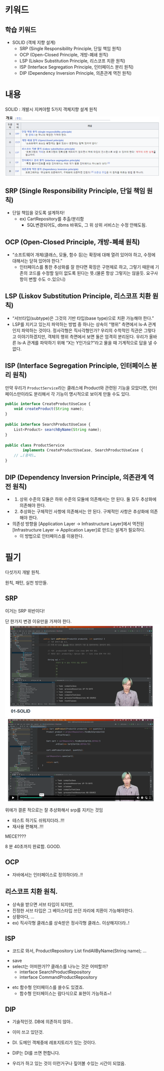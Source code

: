 # 키워드

## 학습 키워드

- SOLID (객체 지향 설계)
  - SRP (Single Responsibility Principle, 단일 책임 원칙)
  - OCP (Open-Closed Principle, 개방-폐쇄 원칙)
  - LSP (Liskov Substitution Principle, 리스코프 치환 원칙)
  - ISP (Interface Segregation Principle, 인터페이스 분리 원칙)
  - DIP (Dependency Inversion Principle, 의존관계 역전 원칙)

# 내용

SOLID : 개발시 지켜야할 5가지 객체지향 설계 원칙

![](2023-04-03-20-20-48.png)

## SRP (Single Responsibility Principle, 단일 책임 원칙)

- 단일 책임을 갖도록 설계하자!
  - ex) CartRepository를 추출/분리함
    - SQL변경되어도, dbms 바꿔도, 그 위 상위 서비스는 수정 안해도됨.

## OCP (Open-Closed Principle, 개방-폐쇄 원칙)

- “소프트웨어 개체(클래스, 모듈, 함수 등)는 확장에 대해 열려 있어야 하고, 수정에 대해서는 닫혀 있어야 한다.”
  - 인터페이스를 통한 추상화를 잘 한다면 확장은 구현체로 하고, 그렇기 때문에 기존의 코드를 수정할 일이 없도록 된다는 뜻.(물론 항상 그렇지는 않을듯. 요구사항이 변할 수도 ㅇ.있으니)

## LSP (Liskov Substitution Principle, 리스코프 치환 원칙)

- “서브타입(subtype)은 그것의 기반 타입(base type)으로 치환 가능해야 한다.”
- LSP를 지키고 있는지 파악하는 방법 중 하나는 상속이 “행위” 측면에서 Is-A 관계인지 파악하는 것이다. 정사각형은 직사각형인가? 우리의 수학적인 직관은 그렇다고 이야기하겠지만, 객체의 행위 측면에서 보면 둘은 엄격히 분리된다. 우리가 올바른 Is-A 관계를 파악하기 위해 “X는 Y인가요?”라고 물을 때 기계적으로 답을 낼 수 없다.

## ISP (Interface Segregation Principle, 인터페이스 분리 원칙)

만약 우리가 `ProductService`라는 클래스에 Product와 관련된 기능을 모았다면, 인터페이스만이라도 분리해서 각 기능이 명시적으로 보이게 만들 수도 있다.

```jsx
public interface CreateProductUseCase {
    void createProduct(String name);
}

public interface SearchProductUseCase {
    List<Product> searchByName(String name);
}

public class ProductService
        implements CreateProductUseCase, SearchProductUseCase {
    // …(중략)…
}
```

## DIP (Dependency Inversion Principle, 의존관계 역전 원칙)

- 1. 상위 수준의 모듈은 하위 수준의 모듈에 의존해서는 안 된다. 둘 모두 추상화에 의존해야 한다.
- 2. 추상화는 구체적인 사항에 의존해서는 안 된다. 구체적인 사항은 추상화에 의존해야 한다.
- 의존성 방향을 [Application Layer → Infrastructure Layer]에서 역전된 [Infrastructure Layer → Application Layer]로 만드는 설계가 필요하다.
  - 이 방법으로 인터페이스를 이용한다.

# 필기

다섯가지 개발 원칙.

원칙, 패턴, 실천 방안들.

## SRP

이거는 SRP 위반이다!

단 한가지 변경 이유만을 가져야 한다.
![](2023-04-03-20-21-27.png)
![](2023-04-03-20-21-37.png)

위에가 결론 적으로는 잘 추상화해서 srp를 지키는 것임

- 테스트 하기도 쉬워지더라..!!!
- 재사용 편해져..!!!

MECE????

8 분 40초까지 완료함. GOOD.

## OCP

- 자바에서는 인터페이스로 정의하더라..!!

## 리스코프 치환 원칙.

- 상속을 받으면 서브 타입이 되지만,
- 진정한 서브 타입은 그 베이스타입 쓰던 자리에 치환이 가능해야한다.
- 상황마다, ...
- ex) 직사각형 클래스를 상속받은 정사각형 클래스. 이상해지더라..!

## ISP

- 코드로 와서, ProductRepository
  List<Product> findAllByName(String name);
  ...

* save
* select는 어떠한가?? 클래스를 나누는 것은 어떠할까?
  - interface SearchProductRepository
  - interface CommandProductRepository

- etc 함수형 인터페이스를 쓸수도 있겠죠.
  - 함수형 인터페이스는 람다식으로 표현이 가능하죠~!

## DIP

- 기술적인것. DB에 의존하지 않아..
- 이미 쓰고 있던것.
- DI. 도메인 객체중에 레포지토리가 있는 것이다.
- DIP는 DI를 쓰면 편합니다.

- 우리가 하고 있는 것이 이런거구나 짚어볼 수있는 시간이 되었음.
